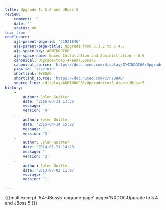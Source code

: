 ```yaml
---
title: Upgrade to 5.4 and JBoss 5
review:
    comment: ''
    date: ''
    status: ok
toc: true
confluence:
    ajs-parent-page-id: '21921846'
    ajs-parent-page-title: Upgrade from 5.3.2 to 5.4.0
    ajs-space-key: ADMINDOC60
    ajs-space-name: Nuxeo Installation and Administration — 6.0
    canonical: Upgrade+to+5.4+and+JBoss+5
    canonical_source: 'https://doc.nuxeo.com/display/ADMINDOC60/Upgrade+to+5.4+and+JBoss+5'
    page_id: '21921813'
    shortlink: FYBOAQ
    shortlink_source: 'https://doc.nuxeo.com/x/FYBOAQ'
    source_link: /display/ADMINDOC60/Upgrade+to+5.4+and+JBoss+5
history:
    - 
        author: Solen Guitter
        date: '2016-03-31 13:36'
        message: ''
        version: '4'
    - 
        author: Solen Guitter
        date: '2015-04-14 15:22'
        message: ''
        version: '3'
    - 
        author: Solen Guitter
        date: '2014-01-21 14:28'
        message: ''
        version: '2'
    - 
        author: Solen Guitter
        date: '2013-07-02 11:07'
        message: ''
        version: '1'

---
```

{{{multiexcerpt '5.4-JBoss5-upgrade-page' page='NXDOC:Upgrade to 5.4 and JBoss 5'}}}

&nbsp;